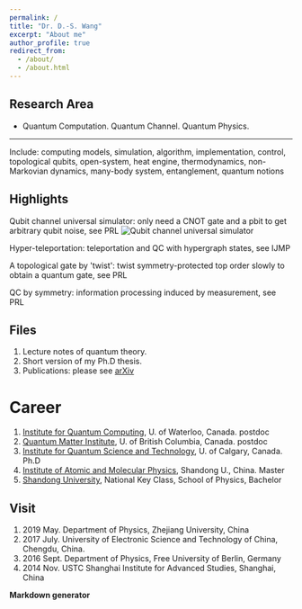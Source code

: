 ```yaml
---
permalink: /
title: "Dr. D.-S. Wang"
excerpt: "About me"
author_profile: true
redirect_from: 
  - /about/
  - /about.html
---
```



Research Area
------
* Quantum Computation.  Quantum Channel.  Quantum Physics. 

------
Include: computing models, simulation, algorithm, implementation, control, topological qubits, open-system, heat engine, thermodynamics, non-Markovian dynamics, many-body system, entanglement, quantum notions

Highlights
------
Qubit channel universal simulator: only need a CNOT gate and a pbit to get arbitrary qubit noise, see PRL 
![Qubit channel universal simulator](/images/editing-talk.png) 

Hyper-teleportation: teleportation and QC with hypergraph states, see IJMP 

A topological gate by 'twist': twist symmetry-protected top order slowly to obtain a quantum gate, see PRL

QC by symmetry: information processing induced by measurement, see PRL 

Files
------
1. Lecture notes of quantum theory.
1. Short version of my Ph.D thesis.
1. Publications: please see [arXiv](https://arxiv.org/list/quant-ph/new)

Career
======
1. [Institute for Quantum Computing](https://uwaterloo.ca/institute-for-quantum-computing/), U. of Waterloo, Canada. postdoc
1. [Quantum Matter Institute](https://qmi.ubc.ca/), U. of British Columbia, Canada. postdoc 
1. [Institute for Quantum Science and Technology](https://www.iqst.ca/), U. of Calgary, Canada. Ph.D
1. [Institute of Atomic and Molecular Physics](http://www.phy.sdu.edu.cn/info/1104/4834.htm), Shandong U., China. Master
1. [Shandong University](http://www.en.sdu.edu.cn/), National Key Class, School of Physics, Bachelor

Visit
------
1. 2019 May. Department of Physics, Zhejiang University, China
1. 2017 July. University of Electronic Science and Technology of China, Chengdu, China.
1. 2016 Sept. Department of Physics, Free University of Berlin, Germany
1. 2014 Nov. USTC Shanghai Institute for Advanced Studies, Shanghai, China


**Markdown generator**


